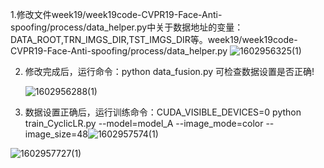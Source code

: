 1.修改文件week19/week19code-CVPR19-Face-Anti-spoofing/process/data_helper.py中关于数据地址的变量：DATA_ROOT,TRN_IMGS_DIR,TST_IMGS_DIR等。week19/week19code-CVPR19-Face-Anti-spoofing/process/data_helper.py ![1602956325(1)](F:\cv\work\live_face_recognation_work\lesson-03\1602956325(1).png)





2. 修改完成后，运行命令：python data_fusion.py 可检查数据设置是否正确!

   ![1602956288(1)](F:\cv\work\live_face_recognation_work\lesson-03\1602956288(1).png)

3. 数据设置正确后，运行训练命令：CUDA_VISIBLE_DEVICES=0 python train_CyclicLR.py --model=model_A --image_mode=color --image_size=48![1602957574(1)](F:\cv\work\live_face_recognation_work\lesson-03\1602957574(1).png)

![1602957727(1)](F:\cv\work\live_face_recognation_work\lesson-03\1602957727(1).png)